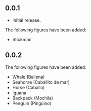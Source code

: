 ## 0.0.1

* Initial release.

The following figures have been added:

* Stickman

## 0.0.2

The following figures have been added:

* Whale (Ballena)
* Seahorse (Caballito de mar)
* Horse (Caballo)
* Iguana
* Backpack (Mochila)
* Penguin (Pingüino)
